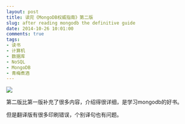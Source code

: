```yaml
---
layout: post
title: 读完《MongoDB权威指南》第二版
slug: after reading mongodb the definitive guide
date: 2014-10-26 10:01:00
comments: true
tags:
- 读书
- 计算机
- 数据库
- NoSQL
- MongoDB
- 青梅煮酒
---
```


![](http://pic.yupoo.com/leninlee/E9VWUjut/medish.jpg)

第二版比第一版补充了很多内容，介绍得很详细，是学习mongodb的好书。

但是翻译版有很多印刷错误，个别译句也有问题。

